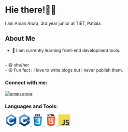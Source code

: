 
<h1>Hie there!👋🏻</h1>


I am Aman Arora, 3rd year junior at TIET, Patiala.
<!-- <p align="left"> <img src="https://komarev.com/ghpvc/?username=sheisaman&label=Profile%20views&color=0e75b6&style=flat" alt="sheisaman" /> </p> -->

<h2> About Me </h2>

- 🌱 I am currently learning front-end development tools.
<br>
- 😄 she/her
<br>
- 😝 Fun fact : I love to write blogs but I never publish them.

<h3 align="left">Connect with me:</h3>
<p align="left">
<!-- <a href="https://twitter.com/heartonsleeve02" target="blank"><img align="center" src="https://raw.githubusercontent.com/rahuldkjain/github-profile-readme-generator/master/src/images/icons/Social/twitter.svg" alt="heartonsleeve02" height="30" width="40" /></a> -->
<a href="https://linkedin.com/in/aman arora" target="blank"><img align="center" src="https://raw.githubusercontent.com/rahuldkjain/github-profile-readme-generator/master/src/images/icons/Social/linked-in-alt.svg" alt="aman arora" height="30" width="40" /></a>
<!-- <a href="https://www.leetcode.com/aman_arora" target="blank"><img align="center" src="https://raw.githubusercontent.com/rahuldkjain/github-profile-readme-generator/master/src/images/icons/Social/leet-code.svg" alt="aman_arora" height="30" width="40" /></a> -->
</p>

<h3 align="left">Languages and Tools:</h3>
<p align="left"> <a href="https://www.cprogramming.com/" target="_blank"> <img src="https://raw.githubusercontent.com/devicons/devicon/master/icons/c/c-original.svg" alt="c" width="40" height="40"/> </a> <a href="https://www.w3schools.com/cpp/" target="_blank"> <img src="https://raw.githubusercontent.com/devicons/devicon/master/icons/cplusplus/cplusplus-original.svg" alt="cplusplus" width="40" height="40"/> </a> <a href="https://www.w3schools.com/css/" target="_blank"> <img src="https://raw.githubusercontent.com/devicons/devicon/master/icons/css3/css3-original-wordmark.svg" alt="css3" width="40" height="40"/> </a> <a href="https://www.w3.org/html/" target="_blank"> <img src="https://raw.githubusercontent.com/devicons/devicon/master/icons/html5/html5-original-wordmark.svg" alt="html5" width="40" height="40"/> </a> <a href="https://developer.mozilla.org/en-US/docs/Web/JavaScript" target="_blank"> <img src="https://raw.githubusercontent.com/devicons/devicon/master/icons/javascript/javascript-original.svg" alt="javascript" width="40" height="40"/> </a> </p>
